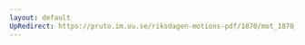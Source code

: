 ```yaml
---
layout: default
UpRedirect: https://pruto.im.uu.se/riksdagen-motions-pdf/1870/mot_1870__ak__215/mot_1870__ak__215-002.pdf
---
```

